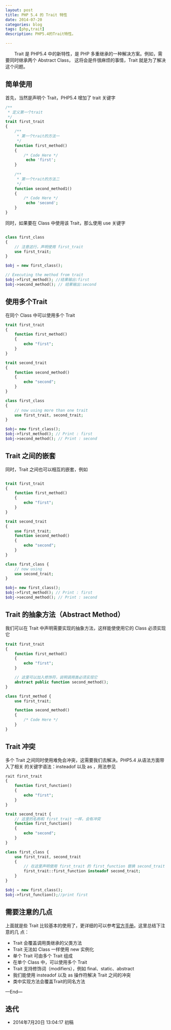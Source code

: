 ```yaml
---
layout: post
title: PHP 5.4 的 Trait 特性
date: 2014-07-20
categories: blog
tags: [php,trait]
description: PHP5.4的Trait特性。

---
```



　　Trait 是 PHP5.4 中的新特性，是 PHP 多重继承的一种解决方案。例如，需要同时继承两个 Abstract Class， 这将会是件很麻烦的事情，Trait 就是为了解决这个问题。


## 简单使用

首先，当然是声明个 Trait，PHP5.4 增加了 trait 关键字

```php
/**
 * 定义第一个trait
 */
trait first_trait 
{
    /**
     * 第一个trait的方法一
     */
    function first_method() 
    { 
        /* Code Here */
         echo 'first';
    }
    
    /**
     * 第一个trait的方法二
     */
    function second_method1() 
    { 
        /* Code Here */
         echo 'second';
    }
}
```

同时，如果要在 Class 中使用该 Trait，那么使用 use 关键字

```php

class first_class 
{
    // 注意这行，声明使用 first_trait
    use first_trait;
}

$obj = new first_class();

// Executing the method from trait
$obj->first_method(); //结果输出:first
$obj->second_method(); // 结果输出:second

```

## 使用多个Trait

在同个 Class 中可以使用多个 Trait

```php
trait first_trait
{
    function first_method() 
    { 
        echo "first"; 
    }
}

trait second_trait 
{
    function second_method() 
    { 
        echo "second"; 
    }
}

class first_class 
{
    // now using more than one trait
    use first_trait, second_trait;
}

$obj= new first_class();
$obj->first_method(); // Print : first
$obj->second_method(); // Print : second
```

## Trait 之间的嵌套

同时，Trait 之间也可以相互的嵌套，例如

```php

trait first_trait 
{
    function first_method() 
    { 
        echo "first"; 
    }
}

trait second_trait 
{
    use first_trait;
    function second_method() 
    { 
        echo "second"; 
    }
}

class first_class {
    // now using 
    use second_trait;
}

$obj= new first_class();
$obj->first_method(); // Print : first
$obj->second_method(); // Print : second

```

## Trait 的抽象方法（Abstract Method）

我们可以在 Trait 中声明需要实现的抽象方法，这样能使使用它的 Class 必须实现它

```php
trait first_trait 
{
    function first_method() 
    { 
        echo "first"; 
    }

    // 这里可以加入修饰符，说明调用类必须实现它
    abstract public function second_method();
}

class first_method {
    use first_trait;

    function second_method() 
    {
        /* Code Here */
    }
}

```

## Trait 冲突

多个 Trait 之间同时使用难免会冲突，这需要我们去解决。PHP5.4 从语法方面带入了相关 的关键字语法：insteadof 以及 as ，用法参见

```php
rait first_trait 
{
    function first_function() 
    { 
        echo "first";
    }
}

trait second_trait {
    // 这里的名称和 first_trait 一样，会有冲突
    function first_function() 
    { 
        echo "second";
    }
}

class first_class {
    use first_trait, second_trait 
    {
        // 在这里声明使用 first_trait 的 first_function 替换 second_trait 中first_function的声明
        first_trait::first_function insteadof second_trait;
    }
}  

$obj = new first_class();
$obj->first_function();//print first

```

## 需要注意的几点
上面就是些 Trait 比较基本的使用了，更详细的可以参考[官方手册](http://php.net/manual/en/language.oop5.traits.php)。这里总结下注意的几 点：

- Trait 会覆盖调用类继承的父类方法
- Trait 无法如 Class 一样使用 new 实例化
- 单个 Trait 可由多个 Trait 组成
- 在单个 Class 中，可以使用多个 Trait
- Trait 支持修饰词（modifiers），例如 final、static、abstract
- 我们能使用 insteadof 以及 as 操作符解决 Trait 之间的冲突
- 类中实现方法会覆盖Trait的同名方法

—End—

## 迭代


* 2014年7月20日 13:04:17 初稿



